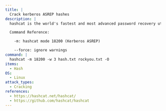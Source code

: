 ```yaml
---
title: |
  Crack kerberos ASREP hashes
description: |
  hashcat is the world's fastest and most advanced password recovery utility, supporting five unique modes of attack for over 300 highly-optimized hashing algorithms. 

  Command Reference:

  	-m: hashcat mode 18200 (Kerberos ASREP)

    --force: ignore warnings
command: |
  hashcat -m 18200 -w 3 hash.txt rockyou.txt -O
items:
  - Hash
OS:
  - Linux
attack_types:
  - Cracking
references:
  - https://hashcat.net/hashcat/
  - https://github.com/hashcat/hashcat
---
```

